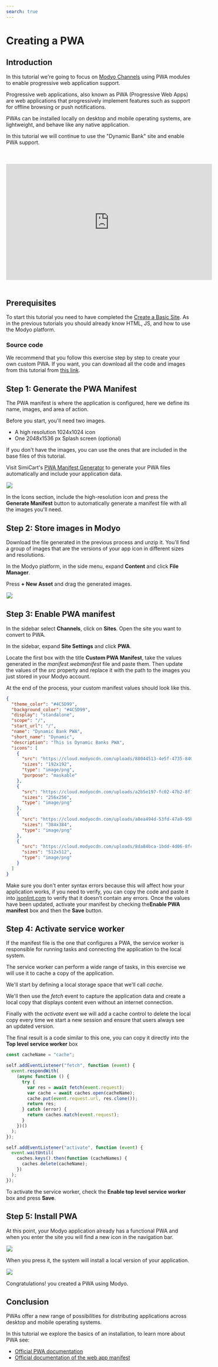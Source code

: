 ```yaml
---
search: true
---
```


# Creating a PWA

## Introduction

In this tutorial we're going to focus on [Modyo Channels](https://docs.modyo.com/en/platform/channels) using PWA modules to enable progressive web application support.

Progressive web applications, also known as PWA (Progressive Web Apps) are web applications that progressively implement features such as support for offline browsing or push notifications.

PWAs can be installed locally on desktop and mobile operating systems, are lightweight, and behave like any native application.

In this tutorial we will continue to use the "Dynamic Bank" site and enable PWA support.

<div style="margin: 50px auto; text-align: center;" >
<iframe width="560" height="315" src="https://www.youtube.com/embed/SQwUOVyG2UE" title="YouTube video player" frameborder="0" allow="accelerometer; autoplay; clipboard-write; encrypted-media; gyroscope; picture-in-picture" allowfullscreen></iframe>
</div>

## Prerequisites

To start this tutorial you need to have completed the [Create a Basic Site](/en/platform/tutorials/how-to-create-home.html). As in the previous tutorials you should already know HTML, JS, and how to use the Modyo platform.

### Source code
We recommend that you follow this exercise step by step to create your own custom PWA. If you want, you can download all the code and images from this tutorial from [this link](https://cloud.modyocdn.com/uploads/a4ca197c-af7a-4888-99ce-cf455779dc8f/original/assets.zip).

## Step 1: Generate the PWA Manifest

The PWA manifest is where the application is configured, here we define its name, images, and area of action.

Before you start, you'll need two images.
- A high resolution 1024x1024 icon
- One 2048x1536 px Splash screen (optional)

If you don't have the images, you can use the ones that are included in the base files of this tutorial.

Visit SimiCart's [PWA Manifest Generator](https://bit.ly/2Zv2H5i) to generate your PWA files automatically and include your application data.

<img src="/assets/img/tutorials/how-to-create-pwa/manifest_data.png" style="border: 1px solid rgb(238, 238, 238);max-width: 400px;margin: auto 0;"/>

In the Icons section, include the high-resolution icon and press the **Generate Manifest** button to automatically generate a manifest file with all the images you'll need.

## Step 2: Store images in Modyo

Download the file generated in the previous process and unzip it. You'll find a group of images that are the versions of your app icon in different sizes and resolutions.

In the Modyo platform, in the side menu, expand **Content** and click **File Manager**.

Press **+ New Asset** and drag the generated images.

<img src="/assets/img/tutorials/how-to-create-pwa/drag_images.gif" style="border: 1px solid rgb(238, 238, 238);max-width: 400px;margin: auto 0;"/>

## Step 3: Enable PWA manifest

In the sidebar select **Channels**, click on **Sites**. Open the site you want to convert to PWA.

In the sidebar, expand **Site Settings** and click **PWA**.

Locate the first box with the title **Custom PWA Manifest**, take the values generated in the _manifest.webmanifest_ file and paste them. Then update the values of the _src_ property and replace it with the path to the images you just stored in your Modyo account.

At the end of the process, your custom manifest values should look like this.

``` json
{
  "theme_color": "#4C5D99",
  "background_color": "#4C5D99",
  "display": "standalone",
  "scope": "/",
  "start_url": "/",
  "name": "Dynamic Bank PWA",
  "short_name": "Dynamic",
  "description": "This is Dynamic Banks PWA",
  "icons": [
    {
      "src": "https://cloud.modyocdn.com/uploads/88044513-4e5f-4735-8407-59c99ae5361e/original/icon-192x192.png",
      "sizes": "192x192",
      "type": "image/png",
      "purpose": "maskable"
    },
    {
      "src": "https://cloud.modyocdn.com/uploads/a2b5e197-fc02-47b2-8f12-2c7b026fecf3/original/icon-256x256.png",
      "sizes": "256x256",
      "type": "image/png"
    },
    {
      "src": "https://cloud.modyocdn.com/uploads/a8ea494d-53fd-47a9-95b3-7a92a0b93377/original/icon-384x384.png",
      "sizes": "384x384",
      "type": "image/png"
    },
    {
      "src": "https://cloud.modyocdn.com/uploads/8da84bca-1bdd-4d06-8fc5-44091b45c763/original/icon-512x512.png",
      "sizes": "512x512",
      "type": "image/png"
    }
  ]
}

```

Make sure you don't enter syntax errors because this will affect how your application works, if you need to verify, you can copy the code and paste it into [jsonlint.com](www.jsonlint.com) to verify that it doesn't contain any errors.
Once the values have been updated, activate your manifest by checking the**Enable PWA manifest** box and then the **Save** button.


## Step 4: Activate service worker

If the manifest file is the one that configures a PWA, the service worker is responsible for running tasks and connecting the application to the local system.

The service worker can perform a wide range of tasks, in this exercise we will use it to cache a copy of the application.

We'll start by defining a local storage space that we'll call _cache_.

We'll then use the _fetch_ event to capture the application data and create a local copy that displays content even without an internet connection.

Finally with the _activate_ event we will add a cache control to delete the local copy every time we start a new session and ensure that users always see an updated version.

The final result is a code similar to this one, you can copy it directly into the **Top level service worker** box


``` javascript
const cacheName = "cache";

self.addEventListener("fetch", function (event) {
  event.respondWith(
    (async function () {
      try {
        var res = await fetch(event.request);
        var cache = await caches.open(cacheName);
        cache.put(event.request.url, res.clone());
        return res;
      } catch (error) {
        return caches.match(event.request);
      }
    })()
  );
});

self.addEventListener("activate", function (event) {
  event.waitUntil(
    caches.keys().then(function (cacheNames) {
      caches.delete(cacheName);
    })
  );
});

```

To activate the service worker, check the **Enable top level service worker** box and press **Save**.

## Step 5: Install PWA

At this point, your Modyo application already has a functional PWA and when you enter the site you will find a new icon in the navigation bar.

<img src="/assets/img/tutorials/how-to-create-pwa/pwa_installed.png" style="border: 1px solid rgb(238, 238, 238);max-width: 400px;margin: auto 0;"/>

When you press it, the system will install a local version of your application.

<img src="/assets/img/tutorials/how-to-create-pwa/pwa_install.png" style="border: 1px solid rgb(238, 238, 238);max-width: 400px;margin: auto 0;"/>

Congratulations! you created a PWA using Modyo.

## Conclusion

PWAs offer a new range of possibilities for distributing applications across desktop and mobile operating systems.

In this tutorial we explore the basics of an installation, to learn more about PWA see:

- [Official PWA documentation](https://blog.pwabuilder.com/docs)
- [Official documentation of the web app manifest](https://developer.mozilla.org/en-US/docs/Web/Manifest)
